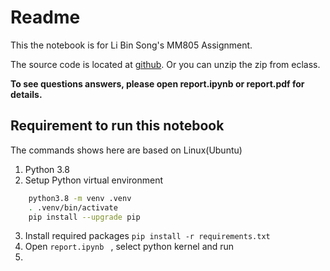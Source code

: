 

# Readme
This the notebook is for Li Bin Song's MM805 Assignment. 

The source code is located at [github](https://github.com/ziyunxiao/mm805_assignment.git). Or you can unzip the zip from eclass.

**To see questions answers, please open report.ipynb or report.pdf for details.**

## Requirement to run this notebook
The commands shows here are based on Linux(Ubuntu)
1. Python 3.8
2. Setup Python virtual environment 
```bash
    python3.8 -m venv .venv
    . .venv/bin/activate
    pip install --upgrade pip
```
3. Install required packages `pip install -r requirements.txt`
4. Open `report.ipynb ` , select python kernel and run
5. 